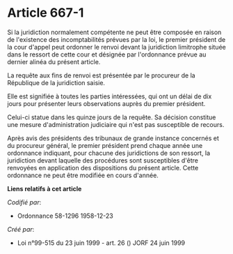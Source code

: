 # Article 667-1

Si la juridiction normalement compétente ne peut être composée en raison de l'existence des incomptabilités prévues par la
loi, le premier président de la cour d'appel peut ordonner le renvoi devant la juridiction limitrophe située dans le ressort
de cette cour et désignée par l'ordonnance prévue au dernier alinéa du présent article.

La requête aux fins de renvoi est présentée par le procureur de la République de la juridiction saisie.

Elle est signifiée à toutes les parties intéressées, qui ont un délai de dix jours pour présenter leurs observations auprès
du premier président.

Celui-ci statue dans les quinze jours de la requête. Sa décision constitue une mesure d'administration judiciaire qui n'est
pas susceptible de recours.

Après avis des présidents des tribunaux de grande instance concernés et du procureur général, le premier président prend
chaque année une ordonnance indiquant, pour chacune des juridictions de son ressort, la juridiction devant laquelle des
procédures sont susceptibles d'être renvoyées en application des dispositions du présent article. Cette ordonnance ne peut
être modifiée en cours d'année.

**Liens relatifs à cet article**

_Codifié par_:

  - Ordonnance 58-1296 1958-12-23

_Créé par_:

  - Loi n°99-515 du 23 juin 1999 - art. 26 () JORF 24 juin 1999

